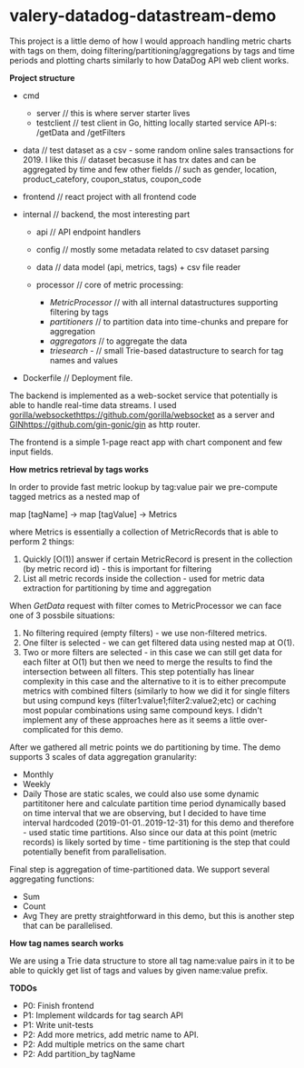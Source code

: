 # valery-datadog-datastream-demo

This project is a little demo of how I would approach handling metric charts with tags on them, doing filtering/partitioning/aggregations by tags and time periods and plotting charts similarly to how DataDog API web client works.

**Project structure**


* cmd

  * server            // this is where server starter lives
  * testclient        // test client in Go, hitting locally started service API-s: /getData and /getFilters

* data                // test dataset as a csv - some random online sales transactions for 2019. I like this
                      // dataset becasuse it has trx dates and can be aggregated by time and few other fields
                      // such as gender, location, product_catefory, coupon_status, coupon_code

* frontend            // react project with all frontend code

* internal            // backend, the most interesting part

  * api               // API endpoint handlers
  * config            // mostly some metadata related to csv dataset parsing
  * data              // data model (api, metrics, tags) + csv file reader
  * processor         // core of metric processing:
    
     * _MetricProcessor_  // with all internal datastructures supporting filtering by tags
     * _partitioners_     // to partition data into time-chunks and prepare for aggregation
     * _aggregators_      // to aggregate the data
     * _triesearch_ -     // small Trie-based datastructure to search for tag names and values

* Dockerfile          // Deployment file.

The backend is implemented as a web-socket service that potentially is able to handle real-time data streams. I used [gorilla/websocket](https://github.com/gorilla/websocket)https://github.com/gorilla/websocket as a server and [GIN](https://github.com/gin-gonic/gin)https://github.com/gin-gonic/gin as http router.

The frontend is a simple 1-page react app with chart component and few input fields.

**How metrics retrieval by tags works**

In order to provide fast metric lookup by tag:value pair we pre-compute tagged metrics as a nested map of

   map [tagName]   ->   map [tagValue]   ->   Metrics

where Metrics is essentially a collection of MetricRecords that is able to perform 2 things:
1. Quickly [O(1)] answer if certain MetricRecord is present in the collection (by metric record id) - this is important for filtering 
2. List all metric records inside the collection - used for metric data extraction for partitioning by time and aggregation

When _GetData_ request with filter comes to MetricProcessor we can face one of 3 possbile situations:
1. No filtering required (empty filters) - we use non-filtered metrics.
2. One filter is selected - we can get filtered data using nested map at O(1).
3. Two or more filters are selected - in this case we can still get data for each filter at O(1) but then we need to merge the results to find the intersection between all filters. This step potentially has linear complexity in this case and the alternative to it is to either precompute metrics with combined filters (similarly to how we did it for single filters but using compund keys (filter1:value1;filter2:value2;etc) or caching most popular combinations using same compound keys. I didn't implement any of these approaches here as it seems a little over-complicated for this demo.

After we gathered all metric points we do partitioning by time. The demo supports 3 scales of data aggregation granularity:
* Monthly
* Weekly
* Daily
Those are static scales, we could also use some dynamic partititoner here and calculate partition time period dynamically based on time interval that we are observing, but I decided to have time interval hardcoded (2019-01-01..2019-12-31) for this demo and therefore - used static time partitions.
Also since our data at this point (metric records) is likely sorted by time - time partitioning is the step that could potentially benefit from parallelisation.

Final step is aggregation of time-partitioned data. We support several aggregating functions:
* Sum
* Count
* Avg
They are pretty straightforward in this demo, but this is another step that can be parallelised.

**How tag names search works**

We are using a Trie data structure to store all tag name:value pairs in it to be able to quickly get list of tags and values by given name:value prefix.

**TODOs**
* P0: Finish frontend
* P1: Implement wildcards for tag search API
* P1: Write unit-tests
* P2: Add more metrics, add metric name to API.
* P2: Add multiple metrics on the same chart
* P2: Add partition_by tagName
